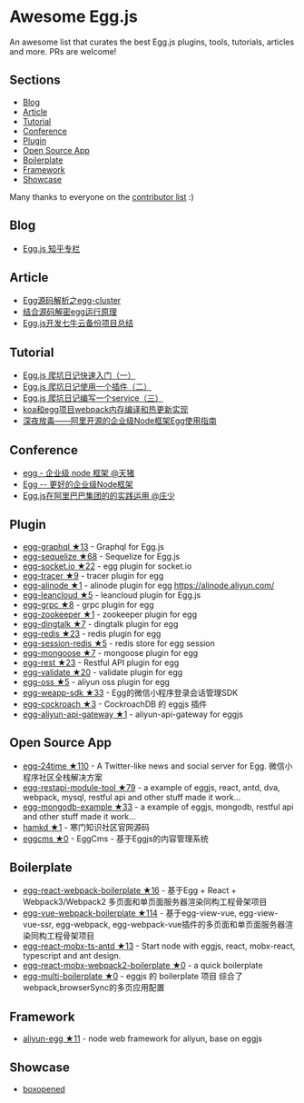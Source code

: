 # Awesome Egg.js

An awesome list that curates the best Egg.js plugins, tools, tutorials, articles and more. PRs are welcome!

## Sections

- [Blog](#blog)
- [Article](#article)
- [Tutorial](#tutorial)
- [Conference](#conference)
- [Plugin](#plugin)
- [Open Source App](#open-source-app)
- [Boilerplate](#boilerplate)
- [Framework](#framework)
- [Showcase](#showcase)

Many thanks to everyone on the [contributor list](https://github.com/eggjs/awesome-egg/graphs/contributors) :)

## Blog

- [Egg.js 知乎专栏](https://zhuanlan.zhihu.com/eggjs)

## Article

- [Egg源码解析之egg-cluster](https://cnodejs.org/topic/597445118f0313ff0d08d712)
- [结合源码解密egg运行原理](https://github.com/SunShinewyf/issue-blog/issues/30)
- [Egg.js开发七牛云备份项目总结](https://segmentfault.com/a/1190000010491016)

## Tutorial

- [Egg.js 爬坑日记快速入门（一）](https://zhuanlan.zhihu.com/p/27438662)
- [Egg.js 爬坑日记使用一个插件（二）](https://zhuanlan.zhihu.com/p/27439307)
- [Egg.js 爬坑日记编写一个service（三）](https://zhuanlan.zhihu.com/p/27445997)
- [koa和egg项目webpack内存编译和热更新实现](https://segmentfault.com/a/1190000009377030)
- [深夜放毒——阿里开源的企业级Node框架Egg使用指南](https://cnodejs.org/topic/580a6a7e541dfb7b50f40a60)

## Conference

- [egg - 企业级 node 框架 @天猪](https://github.com/atian25/blog/blob/master/assets/files/egg%20-%20JSConf%20China%202016.pdf)
- [Egg -- 更好的企业级Node框架](https://yq.aliyun.com/articles/62421?spm=5176.100239.blogcont165098.50.0JPqpp)
- [Egg.js在阿里巴巴集团的的实践运用 @庄少](https://github.com/Hangzhou-Node-Party/Node-Party/blob/master/2017-08-19/Egg.js%E5%9C%A8%E9%98%BF%E9%87%8C%E5%B7%B4%E5%B7%B4%E9%9B%86%E5%9B%A2%E7%9A%84%E7%9A%84%E5%AE%9E%E8%B7%B5%E8%BF%90%E7%94%A8.pdf)


## Plugin

- [egg-graphql ★13](https://github.com/eggjs/egg-graphql) - Graphql for Egg.js
- [egg-sequelize ★68](https://github.com/eggjs/egg-sequelize) - Sequelize for Egg.js
- [egg-socket.io ★22](https://github.com/eggjs/egg-socket.io) - egg plugin for socket.io
- [egg-tracer ★9](https://github.com/eggjs/egg-tracer) - tracer plugin for egg
- [egg-alinode ★1](https://github.com/eggjs/egg-alinode) - alinode plugin for egg https://alinode.aliyun.com/
- [egg-leancloud ★5](https://github.com/eggjs/egg-leancloud) - leancloud plugin for Egg.js
- [egg-grpc ★8](https://github.com/eggjs/egg-grpc) - grpc plugin for egg
- [egg-zookeeper ★1](https://github.com/eggjs/egg-zookeeper) - zookeeper plugin for egg
- [egg-dingtalk ★7](https://github.com/eggjs/egg-dingtalk) - dingtalk plugin for egg
- [egg-redis ★23](https://github.com/eggjs/egg-dingtalk) - redis plugin for egg
- [egg-session-redis ★5](https://github.com/eggjs/egg-session-redis) - redis store for egg session
- [egg-mongoose ★7](https://github.com/eggjs/egg-mongoose) - mongoose plugin for egg
- [egg-rest ★23](https://github.com/eggjs/egg-rest) - Restful API plugin for egg
- [egg-validate ★20](https://github.com/eggjs/egg-validate) - validate plugin for egg
- [egg-oss ★5](https://github.com/eggjs/egg-oss) - aliyun oss plugin for egg
- [egg-weapp-sdk ★33](https://github.com/seasonstar/egg-weapp-sdk) - Egg的微信小程序登录会话管理SDK
- [egg-cockroach ★3](https://github.com/Txiaozhe/egg-cockroach) - CockroachDB 的 eggjs 插件
- [egg-aliyun-api-gateway ★1](https://github.com/thonatos/egg-aliyun-api-gateway) - aliyun-api-gateway for eggjs

## Open Source App

- [egg-24time ★110](https://github.com/seasonstar/egg-24time) - A Twitter-like news and social server for Egg. 微信小程序社区全栈解决方案
- [egg-restapi-module-tool ★79](https://github.com/fomenyesu/egg-restapi-module-tool) - a example of eggjs, react, antd, dva, webpack, mysql, restful api and other stuff made it work...
- [egg-mongodb-example ★33](https://github.com/fomenyesu/egg-mongodb-example) - a example of eggjs, mongodb, restful api and other stuff made it work...
- [hamkd ★1](https://github.com/malun666/hamkd) - 寒门知识社区官网源码
- [eggcms ★0](https://github.com/noikiy/eggcms) - EggCms - 基于Eggjs的内容管理系统

## Boilerplate

- [egg-react-webpack-boilerplate ★16](https://github.com/hubcarl/egg-react-webpack-boilerplate) - 基于Egg + React + Webpack3/Webpack2 多页面和单页面服务器渲染同构工程骨架项目
- [egg-vue-webpack-boilerplate ★114](https://github.com/hubcarl/egg-vue-webpack-boilerplate) - 基于egg-view-vue, egg-view-vue-ssr, egg-webpack, egg-webpack-vue插件的多页面和单页面服务器渲染同构工程骨架项目
- [egg-react-mobx-ts-antd ★13](https://github.com/tvrcgo/egg-react-mobx-ts-antd) - Start node with eggjs, react, mobx-react, typescript and ant design.
- [egg-react-mobx-webpack2-boilerplate ★0](https://github.com/BoizZ/egg-react-mobx-webpack2-boilerplate) - a quick boilerplate
- [egg-multi-boilerplate ★0](https://github.com/sydeEvans/egg-multi-boilerplate) - eggjs 的 boilerplate 项目 综合了webpack,browserSync的多页应用配置

## Framework

- [aliyun-egg ★11](https://github.com/eggjs/aliyun-egg) - node web framework for aliyun, base on eggjs

## Showcase

- [boxopened](https://www.boxopened.com/)
